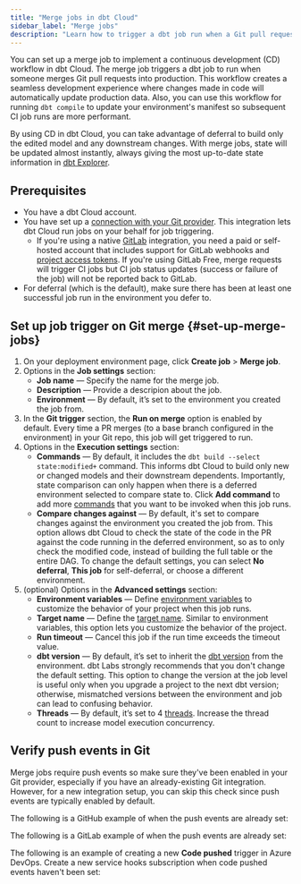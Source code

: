```yaml
---
title: "Merge jobs in dbt Cloud"
sidebar_label: "Merge jobs"
description: "Learn how to trigger a dbt job run when a Git pull request merges."
---
```



You can set up a merge job to implement a continuous development (CD) workflow in dbt Cloud. The merge job triggers a dbt job to run when someone merges Git pull requests into production. This workflow creates a seamless development experience where changes made in code will automatically update production data. Also, you can use this workflow for running `dbt compile` to update your environment's manifest so subsequent CI job runs are more performant.

By using CD in dbt Cloud, you can take advantage of deferral to build only the edited model and any downstream changes. With merge jobs, state will be updated almost instantly, always giving the most up-to-date state information in [dbt Explorer](/docs/collaborate/explore-projects).

## Prerequisites
- You have a dbt Cloud account. 
- You have set up a [connection with your Git provider](/docs/cloud/git/git-configuration-in-dbt-cloud). This integration lets dbt Cloud run jobs on your behalf for job triggering.
   - If you're using a native [GitLab](/docs/cloud/git/connect-gitlab) integration, you need a paid or self-hosted account that includes support for GitLab webhooks and [project access tokens](https://docs.gitlab.com/ee/user/project/settings/project_access_tokens.html). If you're using GitLab Free, merge requests will trigger CI jobs but CI job status updates (success or failure of the job) will not be reported back to GitLab.
- For deferral (which is the default), make sure there has been at least one successful job run in the environment you defer to.

## Set up job trigger on Git merge {#set-up-merge-jobs}

1. On your deployment environment page, click **Create job** > **Merge job**. 
1. Options in the **Job settings** section:
    - **Job name** &mdash; Specify the name for the merge job.
    - **Description** &mdash; Provide a descripion about the job. 
    - **Environment** &mdash; By default, it’s set to the environment you created the job from.
1. In the **Git trigger** section, the **Run on merge** option is enabled by default. Every time a PR merges (to a base
branch configured in the environment) in your Git repo, this job will get triggered to run. 
1. Options in the **Execution settings** section:
    - **Commands** &mdash; By default, it includes the `dbt build --select state:modified+` command. This informs dbt Cloud to build only new or changed models and their downstream dependents. Importantly, state comparison can only happen when there is a deferred environment selected to compare state to. Click **Add command** to add more [commands](/docs/deploy/job-commands) that you want to be invoked when this job runs.
    - **Compare changes against** &mdash; By default, it's set to compare changes against the environment you created the job from. This option allows dbt Cloud to check the state of the code in the PR against the code running in the deferred environment, so as to only check the modified code, instead of building the full table or the entire DAG. To change the default settings, you can select **No deferral**, **This job** for self-deferral, or choose a different environment. 
1. (optional) Options in the **Advanced settings** section: 
    - **Environment variables** &mdash; Define [environment variables](/docs/build/environment-variables) to customize the behavior of your project when this job runs.
    - **Target name** &mdash; Define the [target name](/docs/build/custom-target-names). Similar to environment variables, this option lets you customize the behavior of the project. 
    - **Run timeout** &mdash; Cancel this job if the run time exceeds the timeout value.
    - **dbt version** &mdash; By default, it’s set to inherit the [dbt version](/docs/dbt-versions/core) from the environment. dbt Labs strongly recommends that you don't change the default setting. This option to change the version at the job level is useful only when you upgrade a project to the next dbt version; otherwise, mismatched versions between the environment and job can lead to confusing behavior.
    - **Threads** &mdash; By default, it’s set to 4 [threads](/docs/core/connect-data-platform/connection-profiles#understanding-threads). Increase the thread count to increase model execution concurrency.

<Lightbox src="/img/docs/dbt-cloud/using-dbt-cloud/example-create-merge-job.png" title="Example of creating a merge job"/>

## Verify push events in Git

Merge jobs require push events so make sure they've been enabled in your Git provider, especially if you have an already-existing Git integration. However, for a new integration setup, you can skip this check since push events are typically enabled by default. 

<Expandable alt_header="GitHub example" >

The following is a GitHub example of when the push events are already set: 

<Lightbox src="/img/docs/dbt-cloud/using-dbt-cloud/example-github-push-events.png" title="Example of Pushes option enabled in the GitHub settings"/>

</Expandable>

<Expandable alt_header="GitLab example" >

The following is a GitLab example of when the push events are already set:

<Lightbox src="/img/docs/dbt-cloud/using-dbt-cloud/example-gitlab-push-events.png" title="Example of the Push events option enabled in the GitLab settings"/>

</Expandable>

<Expandable alt_header="Azure DevOps example" >

The following is an example of creating a new **Code pushed** trigger in Azure DevOps. Create a new service hooks subscription when code pushed events haven't been set: 

<Lightbox src="/img/docs/dbt-cloud/using-dbt-cloud/example-azuredevops-new-event.png" title="Example of creating a new trigger in Azure DevOps"/>

</Expandable>
